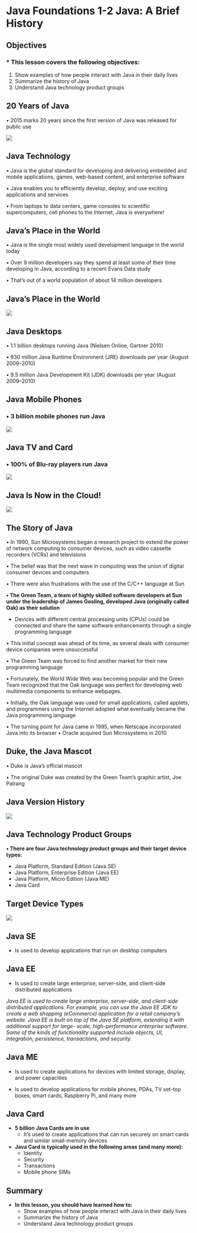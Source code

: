 # Java Foundations 1-2 Java: A Brief History

## Objectives
### * This lesson covers the following objectives:
1. Show examples of how people interact with Java in their daily lives
2. Summarize the history of Java
3. Understand Java technology product groups

## 20 Years of Java

• 2015 marks 20 years since the first version of Java was released for public use

![](./assests/sc1.png)

## Java Technology
• Java is the global standard for developing and delivering embedded and mobile applications, games, web-based content, and enterprise software

• Java enables you to efficiently develop, deploy, and use exciting applications and services

• From laptops to data centers, game consoles to scientific supercomputers, cell phones to the Internet, Java is everywhere!

## Java’s Place in the World

• Java is the single most widely used development language in the world today

• Over 9 million developers say they spend at least some of their time developing in Java, according to a recent Evans Data study

• That’s out of a world population of about 14 million developers

## Java’s Place in the World

![](./assests/sc2.png)

## Java Desktops

• 1.1 billion desktops running Java (Nielsen Online, Gartner 2010)

• 930 million Java Runtime Environment (JRE) downloads per year (August 2009–2010)

• 9.5 million Java Development Kit (JDK) downloads per year (August 2009–2010)

## Java Mobile Phones

### • 3 billion mobile phones run Java


![](./assests/sc3.png)

## Java TV and Card

### • 100% of Blu-ray players run Java

![](./assests/sc4.png)

## Java Is Now in the Cloud!

![](./assests/sc5.png)

## The Story of Java

• In 1990, Sun Microsystems began a research project to extend the power of network computing to consumer devices, such as video cassette recorders (VCRs) and televisions

• The belief was that the next wave in computing was the union of digital consumer devices and computers

• There were also frustrations with the use of the C/C++ language at Sun



**• The Green Team, a team of highly skilled software developers at Sun under the
leadership of James Gosling,
developed Java (originally called
 Oak) as their solution**
  
   - Devices with different central processing units (CPUs) could be connected and share the same software enhancements through a single programming language


• This initial concept was ahead of its time, as several deals with consumer device companies were unsuccessful

• The Green Team was forced to find another market for their new programming language

• Fortunately, the World Wide Web was becoming popular and the Green Team recognized that the Oak language was perfect for developing web multimedia components to enhance webpages.


• Initially, the Oak language was used for small applications, called applets, and programmers using the Internet adopted what eventually became the Java programming language

• The turning point for Java came in 1995, when Netscape incorporated Java into its browser
• Oracle acquired Sun Microsystems in 2010

## Duke, the Java Mascot

• Duke is Java’s official mascot

• The original Duke was created by the Green Team’s graphic artist, Joe Palrang

## Java Version History

![](./assests/sc6.png)

## Java Technology Product Groups

**• There are four Java technology product groups and their target device types:**
   
   - Java Platform, Standard Edition (Java SE)
   - Java Platform, Enterprise Edition (Java EE)
   - Java Platform, Micro Edition (Java ME) 
   - Java Card
   
 
## Target Device Types

![](./assests/sc7.png)

## Java SE
*  Is used to develop applications that run on desktop computers

## Java EE
*  Is used to create large enterprise, server-side, and client-side distributed applications

*Java EE is used to create large enterprise, server-side, and client-side distributed applications. For example, you can use the Java EE JDK to create a web shopping (eCommerce) application for a retail company’s website.
Java EE is built on top of the Java SE platform, extending it with additional support for large- scale, high-performance enterprise software.
Some of the kinds of functionality supported include objects, UI, integration, persistence, transactions, and security.*

## Java ME

*  Is used to create applications for devices with limited storage, display, and power capacities

*  Is used to develop applications for mobile phones, PDAs, TV set-top boxes, smart cards, Raspberry Pi, and many more

## Java Card
* **5 billion Java Cards are in use**
   - It’s used to create applications that can run securely on smart cards and similar small-memory devices
* **Java Card is typically used in the following areas (and many more):**
   - Identity
   - Security
   - Transactions 
   - Mobile phone SIMs
   
## Summary
* **In this lesson, you should have learned how to:**
  - Show examples of how people interact with Java in their daily lives
  - Summarize the history of Java
  - Understand Java technology product groups
  










